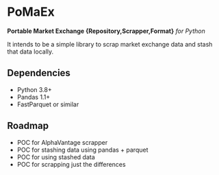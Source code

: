 # PoMaEx

**Portable Market Exchange {Repository,Scrapper,Format}** *for Python*

It intends to be a simple library to scrap market exchange data and stash that data locally.

## Dependencies

- Python 3.8+
- Pandas 1.1+
- FastParquet or similar

## Roadmap

- POC for AlphaVantage scrapper
- POC for stashing data using pandas + parquet
- POC for using stashed data
- POC for scrapping just the differences